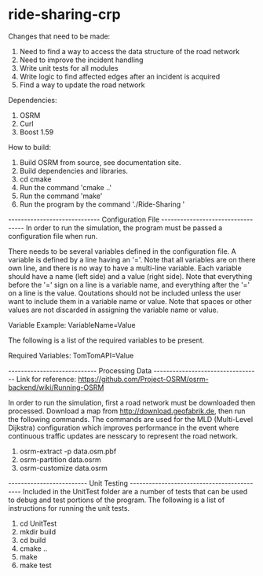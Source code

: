 # ride-sharing-crp

Changes that need to be made:
1) Need to find a way to access the data structure of the road network
2) Need to improve the incident handling
3) Write unit tests for all modules
4) Write logic to find affected edges after an incident is acquired
5) Find a way to update the road network


Dependencies:
1) OSRM
2) Curl
3) Boost 1.59

How to build:
1) Build OSRM from source, see documentation site.
2) Build dependencies and libraries.
3) cd cmake
4) Run the command 'cmake ..'
5) Run the command 'make'
6) Run the program by the command './Ride-Sharing <configuration file path>'


----------------------------- Configuration File ----------------------------------
In order to run the simulation, the program must be passed a configuration file when run.

There needs to be several variables defined in the configuration file.  A variable is defined by a line having an '='.  Note that all variables are on there own line, and there is no way to have a multi-line variable.  Each variable should have a name (left side) and a value (right side).  Note that everything before the '=' sign on a line is a variable name, and everything after the '=' on a line is the value.  Qoutations should not be included unless the user want to include them in a variable name or value.  Note that spaces or other values are not discarded in assigning the variable name or value.

Variable Example:
VariableName=Value

The following is a list of the required variables to be present.

Required Variables:
TomTomAPI=Value

---------------------------- Processing Data ----------------------------------
Link for reference: https://github.com/Project-OSRM/osrm-backend/wiki/Running-OSRM

In order to run the simulation, first a road network must be downloaded then processed.
Download a map from http://download.geofabrik.de, then run the following commands.  The commands are used for the MLD (Multi-Level Dijkstra) configuration which improves performance in the event where continuous traffic updates are nesscary to represent the road network.
1) osrm-extract -p <path to car.lua> data.osm.pbf
2) osrm-partition data.osrm
3) osrm-customize data.osrm


------------------------- Unit Testing -------------------------------------------
Included in the UnitTest folder are a number of tests that can be used to debug and test portions of the program.  The following is a list of instructions for running the unit tests.
1) cd UnitTest
2) mkdir build
3) cd build
4) cmake ..
5) make
6) make test
